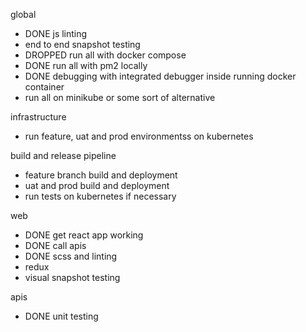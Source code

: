 global
- DONE js linting
- end to end snapshot testing
- DROPPED run all with docker compose
- DONE run all with pm2 locally
- DONE debugging with integrated debugger inside running docker container
- run all on minikube or some sort of alternative

infrastructure
- run feature, uat and prod environmentss on kubernetes

build and release pipeline
- feature branch build and deployment
- uat and prod build and deployment
- run tests on kubernetes if necessary

web
- DONE get react app working
- DONE call apis
- DONE scss and linting
- redux
- visual snapshot testing

apis
- DONE unit testing